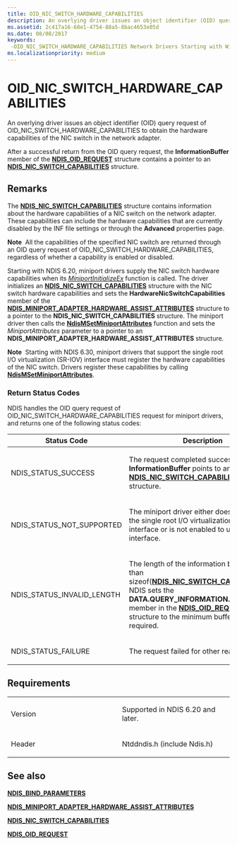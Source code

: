 ```yaml
---
title: OID_NIC_SWITCH_HARDWARE_CAPABILITIES
description: An overlying driver issues an object identifier (OID) query request of OID_NIC_SWITCH_HARDWARE_CAPABILITIES to obtain the hardware capabilities of the NIC switch in the network adapter.
ms.assetid: 2c417a16-68e1-4754-88a5-8bac4653e05d
ms.date: 08/08/2017
keywords: 
 -OID_NIC_SWITCH_HARDWARE_CAPABILITIES Network Drivers Starting with Windows Vista
ms.localizationpriority: medium
---
```


# OID\_NIC\_SWITCH\_HARDWARE\_CAPABILITIES


An overlying driver issues an object identifier (OID) query request of OID\_NIC\_SWITCH\_HARDWARE\_CAPABILITIES to obtain the hardware capabilities of the NIC switch in the network adapter.

After a successful return from the OID query request, the **InformationBuffer** member of the [**NDIS\_OID\_REQUEST**](https://docs.microsoft.com/windows-hardware/drivers/ddi/ndis/ns-ndis-_ndis_oid_request) structure contains a pointer to an [**NDIS\_NIC\_SWITCH\_CAPABILITIES**](https://docs.microsoft.com/windows-hardware/drivers/ddi/ntddndis/ns-ntddndis-_ndis_nic_switch_capabilities) structure.

Remarks
-------

The [**NDIS\_NIC\_SWITCH\_CAPABILITIES**](https://docs.microsoft.com/windows-hardware/drivers/ddi/ntddndis/ns-ntddndis-_ndis_nic_switch_capabilities) structure contains information about the hardware capabilities of a NIC switch on the network adapter. These capabilities can include the hardware capabilities that are currently disabled by the INF file settings or through the **Advanced** properties page.

**Note**  All the capabilities of the specified NIC switch are returned through an OID query request of OID\_NIC\_SWITCH\_HARDWARE\_CAPABILITIES, regardless of whether a capability is enabled or disabled.

 

Starting with NDIS 6.20, miniport drivers supply the NIC switch hardware capabilities when its [*MiniportInitializeEx*](https://docs.microsoft.com/windows-hardware/drivers/ddi/ndis/nc-ndis-miniport_initialize) function is called. The driver initializes an [**NDIS\_NIC\_SWITCH\_CAPABILITIES**](https://docs.microsoft.com/windows-hardware/drivers/ddi/ntddndis/ns-ntddndis-_ndis_nic_switch_capabilities) structure with the NIC switch hardware capabilities and sets the **HardwareNicSwitchCapabilities** member of the [**NDIS\_MINIPORT\_ADAPTER\_HARDWARE\_ASSIST\_ATTRIBUTES**](https://docs.microsoft.com/windows-hardware/drivers/ddi/ndis/ns-ndis-_ndis_miniport_adapter_hardware_assist_attributes) structure to a pointer to the **NDIS\_NIC\_SWITCH\_CAPABILITIES** structure. The miniport driver then calls the [**NdisMSetMiniportAttributes**](https://docs.microsoft.com/windows-hardware/drivers/ddi/ndis/nf-ndis-ndismsetminiportattributes) function and sets the *MiniportAttributes* parameter to a pointer to an **NDIS\_MINIPORT\_ADAPTER\_HARDWARE\_ASSIST\_ATTRIBUTES** structure.

**Note**  Starting with NDIS 6.30, miniport drivers that support the single root I/O virtualization (SR-IOV) interface must register the hardware capabilities of the NIC switch. Drivers register these capabilities by calling [**NdisMSetMiniportAttributes**](https://docs.microsoft.com/windows-hardware/drivers/ddi/ndis/nf-ndis-ndismsetminiportattributes).

 

### Return Status Codes

NDIS handles the OID query request of OID\_NIC\_SWITCH\_HARDWARE\_CAPABILITIES request for miniport drivers, and returns one of the following status codes:

<table>
<colgroup>
<col width="50%" />
<col width="50%" />
</colgroup>
<thead>
<tr class="header">
<th>Status Code</th>
<th>Description</th>
</tr>
</thead>
<tbody>
<tr class="odd">
<td><p>NDIS_STATUS_SUCCESS</p></td>
<td><p>The request completed successfully. The <strong>InformationBuffer</strong> points to an <a href="https://docs.microsoft.com/windows-hardware/drivers/ddi/ntddndis/ns-ntddndis-_ndis_nic_switch_capabilities" data-raw-source="[&lt;strong&gt;NDIS_NIC_SWITCH_CAPABILITIES&lt;/strong&gt;](https://docs.microsoft.com/windows-hardware/drivers/ddi/ntddndis/ns-ntddndis-_ndis_nic_switch_capabilities)"><strong>NDIS_NIC_SWITCH_CAPABILITIES</strong></a> structure.</p></td>
</tr>
<tr class="even">
<td><p>NDIS_STATUS_NOT_SUPPORTED</p></td>
<td><p>The miniport driver either does not support the single root I/O virtualization (SR-IOV) interface or is not enabled to use the interface.</p></td>
</tr>
<tr class="odd">
<td><p>NDIS_STATUS_INVALID_LENGTH</p></td>
<td><p>The length of the information buffer is less than sizeof(<a href="https://docs.microsoft.com/windows-hardware/drivers/ddi/ntddndis/ns-ntddndis-_ndis_nic_switch_capabilities" data-raw-source="[&lt;strong&gt;NDIS_NIC_SWITCH_CAPABILITIES&lt;/strong&gt;](https://docs.microsoft.com/windows-hardware/drivers/ddi/ntddndis/ns-ntddndis-_ndis_nic_switch_capabilities)"><strong>NDIS_NIC_SWITCH_CAPABILITIES</strong></a>). NDIS sets the <strong>DATA.QUERY_INFORMATION.BytesNeeded</strong> member in the <a href="https://docs.microsoft.com/windows-hardware/drivers/ddi/ndis/ns-ndis-_ndis_oid_request" data-raw-source="[&lt;strong&gt;NDIS_OID_REQUEST&lt;/strong&gt;](https://docs.microsoft.com/windows-hardware/drivers/ddi/ndis/ns-ndis-_ndis_oid_request)"><strong>NDIS_OID_REQUEST</strong></a> structure to the minimum buffer size that is required.</p></td>
</tr>
<tr class="even">
<td><p>NDIS_STATUS_FAILURE</p></td>
<td><p>The request failed for other reasons.</p></td>
</tr>
</tbody>
</table>

 

Requirements
------------

<table>
<colgroup>
<col width="50%" />
<col width="50%" />
</colgroup>
<tbody>
<tr class="odd">
<td><p>Version</p></td>
<td><p>Supported in NDIS 6.20 and later.</p></td>
</tr>
<tr class="even">
<td><p>Header</p></td>
<td>Ntddndis.h (include Ndis.h)</td>
</tr>
</tbody>
</table>

## See also


[**NDIS\_BIND\_PARAMETERS**](https://docs.microsoft.com/windows-hardware/drivers/ddi/ndis/ns-ndis-_ndis_bind_parameters)

[**NDIS\_MINIPORT\_ADAPTER\_HARDWARE\_ASSIST\_ATTRIBUTES**](https://docs.microsoft.com/windows-hardware/drivers/ddi/ndis/ns-ndis-_ndis_miniport_adapter_hardware_assist_attributes)

[**NDIS\_NIC\_SWITCH\_CAPABILITIES**](https://docs.microsoft.com/windows-hardware/drivers/ddi/ntddndis/ns-ntddndis-_ndis_nic_switch_capabilities)

[**NDIS\_OID\_REQUEST**](https://docs.microsoft.com/windows-hardware/drivers/ddi/ndis/ns-ndis-_ndis_oid_request)

 

 




